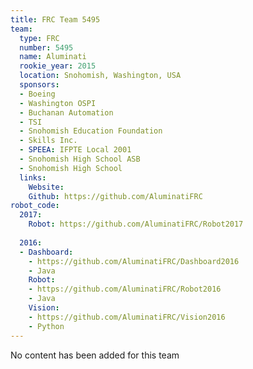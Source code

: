 ```yaml
---
title: FRC Team 5495
team:
  type: FRC
  number: 5495
  name: Aluminati
  rookie_year: 2015
  location: Snohomish, Washington, USA
  sponsors:
  - Boeing
  - Washington OSPI
  - Buchanan Automation
  - TSI
  - Snohomish Education Foundation
  - Skills Inc.
  - SPEEA: IFPTE Local 2001
  - Snohomish High School ASB
  - Snohomish High School
  links:
    Website: 
    Github: https://github.com/AluminatiFRC
robot_code:
  2017:
    Robot: https://github.com/AluminatiFRC/Robot2017
    
  2016:
  - Dashboard:
    - https://github.com/AluminatiFRC/Dashboard2016
    - Java
    Robot:
    - https://github.com/AluminatiFRC/Robot2016
    - Java
    Vision:
    - https://github.com/AluminatiFRC/Vision2016
    - Python
---
```


No content has been added for this team
